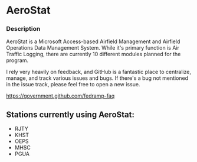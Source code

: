 # AeroStat

### Description

AeroStat is a Microsoft Access-based Airfield Management and Airfield Operations Data Management System. While it's primary function is Air Traffic Logging, there are currently 10 different modules planned for the program.

I rely very heavily on feedback, and GitHub is a fantastic place to centralize, manage, and track various issues and bugs. If there's a bug not mentioned in the issue track, please feel free to open a new issue.

https://government.github.com/fedramp-faq

## Stations currently using AeroStat:
- RJTY
- KHST
- OEPS
- MHSC
- PGUA
